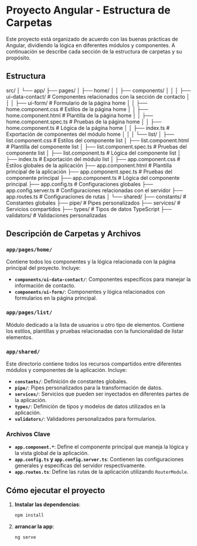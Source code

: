 # Proyecto Angular - Estructura de Carpetas

Este proyecto está organizado de acuerdo con las buenas prácticas de Angular, dividiendo la lógica en diferentes módulos y componentes. A continuación se describe cada sección de la estructura de carpetas y su propósito.

## Estructura

src/
│
└── app/
    ├── pages/
    │   ├── home/
    │   │   ├── components/
    │   │   │   ├── ui-data-contact/       # Componentes relacionados con la sección de contacto
    │   │   │   ├── ui-form/               # Formulario de la página home
    │   │   ├── home.component.css         # Estilos de la página home
    │   │   ├── home.component.html        # Plantilla de la página home
    │   │   ├── home.component.spec.ts     # Pruebas de la página home
    │   │   ├── home.component.ts          # Lógica de la página home
    │   │   ├── index.ts                   # Exportación de componentes del módulo home
    │   │
    │   └── list/
    │       ├── list.component.css         # Estilos del componente list
    │       ├── list.component.html        # Plantilla del componente list
    │       ├── list.component.spec.ts     # Pruebas del componente list
    │       ├── list.component.ts          # Lógica del componente list
    │       ├── index.ts                   # Exportación del módulo list
    │
    ├── app.component.css                  # Estilos globales de la aplicación
    ├── app.component.html                 # Plantilla principal de la aplicación
    ├── app.component.spec.ts              # Pruebas del componente principal
    ├── app.component.ts                   # Lógica del componente principal
    ├── app.config.ts                      # Configuraciones globales
    ├── app.config.server.ts               # Configuraciones relacionadas con el servidor
    ├── app.routes.ts                      # Configuraciones de rutas
    │
    └── shared/
        ├── constants/                     # Constantes globales
        ├── pipe/                          # Pipes personalizados
        ├── services/                      # Servicios compartidos
        ├── types/                         # Tipos de datos TypeScript
        ├── validators/                    # Validaciones personalizadas


## Descripción de Carpetas y Archivos

### **`app/pages/home/`**
Contiene todos los componentes y la lógica relacionada con la página principal del proyecto. Incluye:

- **`components/ui-data-contact/`**: Componentes específicos para manejar la información de contacto.
- **`components/ui-form/`**: Componentes y lógica relacionados con formularios en la página principal.

### **`app/pages/list/`**
Módulo dedicado a la lista de usuarios u otro tipo de elementos. Contiene los estilos, plantillas y pruebas relacionadas con la funcionalidad de listar elementos.

### **`app/shared/`**
Este directorio contiene todos los recursos compartidos entre diferentes módulos y componentes de la aplicación. Incluye:

- **`constants/`**: Definición de constantes globales.
- **`pipe/`**: Pipes personalizados para la transformación de datos.
- **`services/`**: Servicios que pueden ser inyectados en diferentes partes de la aplicación.
- **`types/`**: Definición de tipos y modelos de datos utilizados en la aplicación.
- **`validators/`**: Validadores personalizados para formularios.

### **Archivos Clave**

- **`app.component.*`**: Define el componente principal que maneja la lógica y la vista global de la aplicación.
- **`app.config.ts` y `app.config.server.ts`**: Contienen las configuraciones generales y específicas del servidor respectivamente.
- **`app.routes.ts`**: Define las rutas de la aplicación utilizando `RouterModule`.


## Cómo ejecutar el proyecto

1. **Instalar las dependencias**:
   ```bash
   npm install

2. **arrancar la app**:
   ```bash
   ng serve